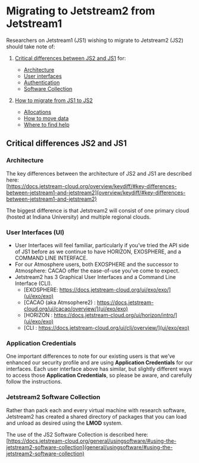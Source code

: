 # Migrating to Jetstream2 from Jetstream1

Researchers on Jetstream1 (JS1)  wishing to migrate to Jetstream2 (JS2) should take note of:

1. [Critical differences between JS2 and JS1](#CriticalDifferences) for:
    * [Architecture](#Architecture)
    * [User interfaces](#UI)
    * [Authentication](#ApplicationCredentials)
    * [Software Collection](#SoftwareCollection)


2. [How to migrate from JS1 to JS2](migration_overview.md)
    * [Allocations](how_to_migrate.md/#Allocations)
    * [How to move data](how_to_migrate.md/#MoveData)
    * [Where to find help](how_to_migrate.md/#GetHelp)

## Critical differences JS2 and JS1 <a name="CriticalDifferences"></a>

### Architecture <a name="Architecture"></a>

The key differences between the architecture of JS2 and JS1 are described here:</br>
[https://docs.jetstream-cloud.org/overview/keydiff/#key-differences-between-jetstream1-and-jetstream2](overview/keydiff/#key-differences-between-jetstream1-and-jetstream2)

The biggest difference is that Jetstream2 will consist of one primary cloud (hosted at Indiana University) and multiple regional clouds.

### User Interfaces (UI)<a name="UI"></a>

* User Interfaces will feel familiar, particularly if you’ve tried the API side of JS1 before as we continue to have HORIZON, EXOSPHERE, and a COMMAND LINE INTERFACE.
* For our Atmosphere users, both EXOSPHERE and the successor to Atmosphere: CACAO offer the ease-of-use you’ve come to expect.
* Jetstream2 has 3 Graphical User Interfaces and a Command Line Interface (CLI).
   * [EXOSPHERE: https://docs.jetstream-cloud.org/ui/exo/exo/](ui/exo/exo)
   * [CACAO (aka Atmsophere2) : https://docs.jetstream-cloud.org/ui/cacao/overview/](ui/exo/exo)
   * [HORIZON : https://docs.jetstream-cloud.org/ui/horizon/intro/](ui/exo/exo)
   * [CLI : https://docs.jetstream-cloud.org/ui/cli/overview/](ui/exo/exo)


### Application Credentials<a name="ApplicationCredentials"></a>
One important differences to note for our existing users is that we’ve enhanced our security profile and are using **Application Credentials** for our interfaces. Each user interface above has similar, but slightly different ways to access those **Application Credentials**, so please be aware, and carefully follow the instructions.

### Jetstream2 Software Collection<a name="SoftwareCollection"></a>
Rather than pack each and every virtual machine with research software, Jetstream2 has created a shared directory of packages that you can load and unload as desired using the **LMOD** system.

The use of the JS2 Software Collection is described here:</br>
[https://docs.jetstream-cloud.org/general/usingsoftware/#using-the-jetstream2-software-collection](general/usingsoftware/#using-the-jetstream2-software-collection)

